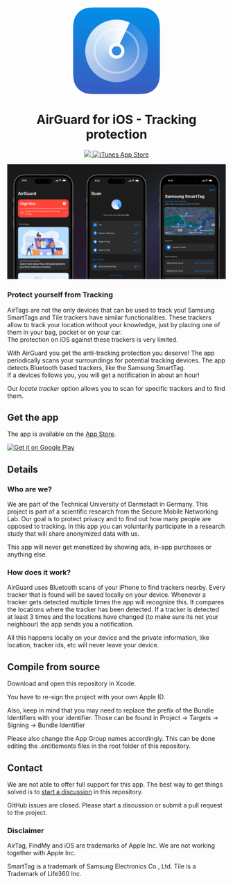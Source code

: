 <h5 align="center"><img src="GitHub/Icon.png" width="200px"></h5>
<h1 align="center">AirGuard for iOS - Tracking protection</h1>

<p align="center">
    <a href="https://github.com/seemoo-lab/AirGuard/releases">
        <img src="https://img.shields.io/github/release/seemoo-lab/AirGuard-iOS.svg?logo=github" />
    </a>
    <a href="https://apps.apple.com/app/id1659427454">
        <img alt="iTunes App Store" src="https://img.shields.io/itunes/v/1659427454?label=App%20Store">
    </a>
</p>

<p align="center">
  <img src="GitHub/Header.png" width=auto>
</p>

### Protect yourself from Tracking

AirTags are not the only devices that can be used to track you! 
Samsung SmartTags and Tile trackers have similar functionalities. These trackers allow to track your location without your knowledge, just by placing one of them in your bag, pocket or on your car.  
The protection on iOS against these trackers is very limited.   
 
With AirGuard you get the anti-tracking protection you deserve! 
The app periodically scans your surroundings for potential tracking devices. The app detects Bluetooth based trackers, like the Samsung SmartTag.  
If a devices follows you, you will get a notification in about an hour! 

Our *locate tracker* option allows you to scan for specific trackers and to find them. 



## Get the app 
The app is available on the [App Store](https://apps.apple.com/app/id1659427454). 

<!-- You can may also join our [TestFlight Beta]() -->

<a href='https://apps.apple.com/app/id1659427454' target="_blank">
  <img alt='Get it on Google Play' src='https://developer.apple.com/app-store/marketing/guidelines/images/badge-example-preferred_2x.png' height="80"/>
</a>

## Details 

###  Who are we?
We are part of the Technical University of Darmstadt in Germany. This project is part of a scientific research from the Secure Mobile Networking Lab. Our goal is to protect privacy and to find out how many people are opposed to tracking.
In this app you can voluntarily participate in a research study that will share anonymized data with us.

This app will never get monetized by showing ads, in-app purchases or anything else.

### How does it work? 

AirGuard uses Bluetooth scans of your iPhone to find trackers nearby. Every tracker that is found will be saved locally on your device. 
Whenever a tracker gets detected multiple times the app will recognize this. It compares the locations where the tracker has been detected. 
If a tracker is detected at least 3 times and the locations have changed (to make sure its not your neighbour) the app sends you a notification. 

All this happens locally on your device and the private information, like location, tracker ids, etc will never leave your device. 


## Compile from source
Download and open this repository in Xcode. 

You have to re-sign the project with your own Apple ID. 

Also, keep in mind that you may need to replace the prefix of the Bundle Identifiers with your identifier.
Those can be found in Project -> Targets -> Signing -> Bundle Identifier

Please also change the App Group names accordingly. This can be done editing the .entitlements files in the root folder of this repository.

## Contact  

We are not able to offer full support for this app. The best way to get things solved is to [start a discussion](https://github.com/seemoo-lab/AirGuard-iOS/discussions) in this repository. 

GitHub issues are closed. Please start a discussion or submit a pull request to the project. 

### Disclaimer
AirTag, FindMy and iOS are trademarks of Apple Inc.
We are not working together with Apple Inc.

SmartTag is a trademark of Samsung Electronics Co., Ltd.
Tile is a Trademark of Life360 Inc. 



